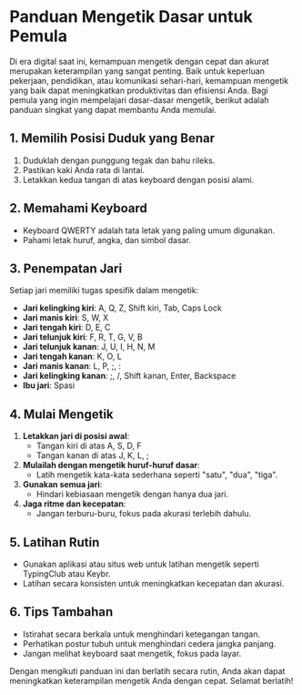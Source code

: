 
# Panduan Mengetik Dasar untuk Pemula

Di era digital saat ini, kemampuan mengetik dengan cepat dan akurat merupakan keterampilan yang sangat penting. Baik untuk keperluan pekerjaan, pendidikan, atau komunikasi sehari-hari, kemampuan mengetik yang baik dapat meningkatkan produktivitas dan efisiensi Anda. Bagi pemula yang ingin mempelajari dasar-dasar mengetik, berikut adalah panduan singkat yang dapat membantu Anda memulai.

## 1. Memilih Posisi Duduk yang Benar

1. Duduklah dengan punggung tegak dan bahu rileks.
2. Pastikan kaki Anda rata di lantai.
3. Letakkan kedua tangan di atas keyboard dengan posisi alami.

## 2. Memahami Keyboard

- Keyboard QWERTY adalah tata letak yang paling umum digunakan.
- Pahami letak huruf, angka, dan simbol dasar.

## 3. Penempatan Jari

Setiap jari memiliki tugas spesifik dalam mengetik:
- **Jari kelingking kiri**: A, Q, Z, Shift kiri, Tab, Caps Lock
- **Jari manis kiri**: S, W, X
- **Jari tengah kiri**: D, E, C
- **Jari telunjuk kiri**: F, R, T, G, V, B
- **Jari telunjuk kanan**: J, U, I, H, N, M
- **Jari tengah kanan**: K, O, L
- **Jari manis kanan**: L, P, ;, :
- **Jari kelingking kanan**: ;, /, Shift kanan, Enter, Backspace
- **Ibu jari**: Spasi

## 4. Mulai Mengetik

1. **Letakkan jari di posisi awal**: 
   - Tangan kiri di atas A, S, D, F
   - Tangan kanan di atas J, K, L, ;
2. **Mulailah dengan mengetik huruf-huruf dasar**: 
   - Latih mengetik kata-kata sederhana seperti "satu", "dua", "tiga".
3. **Gunakan semua jari**: 
   - Hindari kebiasaan mengetik dengan hanya dua jari.
4. **Jaga ritme dan kecepatan**: 
   - Jangan terburu-buru, fokus pada akurasi terlebih dahulu.

## 5. Latihan Rutin

- Gunakan aplikasi atau situs web untuk latihan mengetik seperti TypingClub atau Keybr.
- Latihan secara konsisten untuk meningkatkan kecepatan dan akurasi.

## 6. Tips Tambahan

- Istirahat secara berkala untuk menghindari ketegangan tangan.
- Perhatikan postur tubuh untuk menghindari cedera jangka panjang.
- Jangan melihat keyboard saat mengetik, fokus pada layar.

Dengan mengikuti panduan ini dan berlatih secara rutin, Anda akan dapat meningkatkan keterampilan mengetik Anda dengan cepat. Selamat berlatih!
